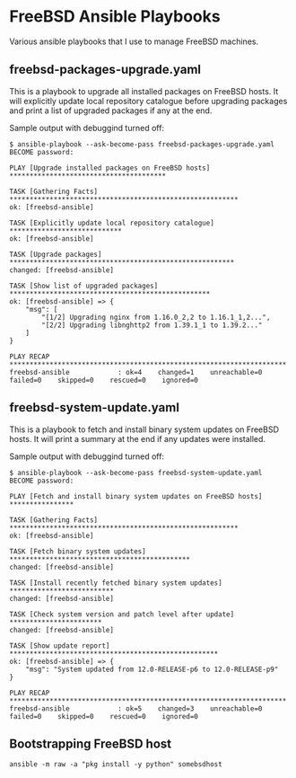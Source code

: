 # FreeBSD Ansible Playbooks

Various ansible playbooks that I use to manage FreeBSD machines.

## freebsd-packages-upgrade.yaml

This is a playbook to upgrade all installed packages on FreeBSD hosts.
It will explicitly update local repository catalogue before upgrading packages and print a list of upgraded packages if any at the end.

Sample output with debuggind turned off:

```shell
$ ansible-playbook --ask-become-pass freebsd-packages-upgrade.yaml
BECOME password:

PLAY [Upgrade installed packages on FreeBSD hosts] ***************************************

TASK [Gathering Facts] *********************************************************
ok: [freebsd-ansible]

TASK [Explicitly update local repository catalogue] ****************************
ok: [freebsd-ansible]

TASK [Upgrade packages] ********************************************************
changed: [freebsd-ansible]

TASK [Show list of upgraded packages] **************************************************
ok: [freebsd-ansible] => {
    "msg": [
        "[1/2] Upgrading nginx from 1.16.0_2,2 to 1.16.1_1,2...", 
        "[2/2] Upgrading libnghttp2 from 1.39.1_1 to 1.39.2..."
    ]
}

PLAY RECAP *********************************************************************
freebsd-ansible            : ok=4    changed=1    unreachable=0    failed=0    skipped=0    rescued=0    ignored=0
```

## freebsd-system-update.yaml

This is a playbook to fetch and install binary system updates on FreeBSD hosts. It will print a summary at the end if any updates were installed.

Sample output with debuggind turned off:

```shell
$ ansible-playbook --ask-become-pass freebsd-system-update.yaml
BECOME password:

PLAY [Fetch and install binary system updates on FreeBSD hosts] ****************

TASK [Gathering Facts] *********************************************************
ok: [freebsd-ansible]

TASK [Fetch binary system updates] *********************************************
changed: [freebsd-ansible]

TASK [Install recently fetched binary system updates] **************************
changed: [freebsd-ansible]

TASK [Check system version and patch level after update] ***********************
changed: [freebsd-ansible]

TASK [Show update report] ****************************************************
ok: [freebsd-ansible] => {
    "msg": "System updated from 12.0-RELEASE-p6 to 12.0-RELEASE-p9"
}

PLAY RECAP *********************************************************************
freebsd-ansible            : ok=5    changed=3    unreachable=0    failed=0    skipped=0    rescued=0    ignored=0
```

## Bootstrapping FreeBSD host

```shell
ansible -m raw -a "pkg install -y python" somebsdhost
```
